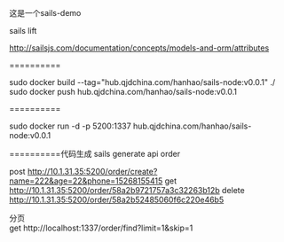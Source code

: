 这是一个sails-demo


sails lift

http://sailsjs.com/documentation/concepts/models-and-orm/attributes

==========

sudo docker build --tag="hub.qjdchina.com/hanhao/sails-node:v0.0.1" ./
sudo docker push hub.qjdchina.com/hanhao/sails-node:v0.0.1

==========

sudo docker run -d -p 5200:1337 hub.qjdchina.com/hanhao/sails-node:v0.0.1

==========代码生成
sails generate api order

post http://10.1.31.35:5200/order/create?name=222&age=22&phone=15268155415
get  http://10.1.31.35:5200/order/58a2b9721757a3c32263b12b
delete http://10.1.31.35:5200/order/58a2b52485060f6c220e46b5

分页   
get http://localhost:1337/order/find?limit=1&skip=1